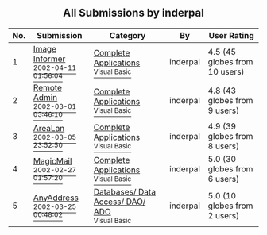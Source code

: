 ﻿<div align="center">

## All Submissions by inderpal

</div>

No.  | Submission | Category | By   | User Rating
---- | ---------- | -------- | ---- | -----------
1 | [Image Informer<br /><sup>2002-04-11 01:56:04</sup>](https://github.com/Planet-Source-Code/inderpal-image-informer__1-33650) | [Complete Applications<br /><sup>Visual Basic</sup>](../ByCategory/complete-applications__1-27.md) | inderpal | 4.5 (45 globes from 10 users)
2 | [Remote Admin<br /><sup>2002-03-01 03:46:10</sup>](https://github.com/Planet-Source-Code/inderpal-remote-admin__1-32204) | [Complete Applications<br /><sup>Visual Basic</sup>](../ByCategory/complete-applications__1-27.md) | inderpal | 4.8 (43 globes from 9 users)
3 | [AreaLan<br /><sup>2002-03-05 23:52:50</sup>](https://github.com/Planet-Source-Code/inderpal-arealan__1-32667) | [Complete Applications<br /><sup>Visual Basic</sup>](../ByCategory/complete-applications__1-27.md) | inderpal | 4.9 (39 globes from 8 users)
4 | [MagicMail<br /><sup>2002-02-27 01:57:20</sup>](https://github.com/Planet-Source-Code/inderpal-magicmail__1-32137) | [Complete Applications<br /><sup>Visual Basic</sup>](../ByCategory/complete-applications__1-27.md) | inderpal | 5.0 (30 globes from 6 users)
5 | [AnyAddress<br /><sup>2002-03-25 00:48:02</sup>](https://github.com/Planet-Source-Code/inderpal-anyaddress__1-33038) | [Databases/ Data Access/ DAO/ ADO<br /><sup>Visual Basic</sup>](../ByCategory/databases-data-access-dao-ado__1-6.md) | inderpal | 5.0 (10 globes from 2 users)
